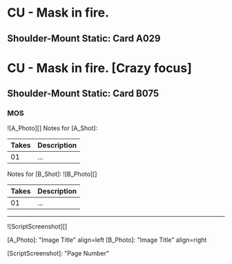 # CU - Mask in fire.
## Shoulder-Mount Static: Card A029

# CU - Mask in fire. [Crazy focus]
## Shoulder-Mount Static: Card B075

### MOS

![A_Photo][]
Notes for [A_Shot]: 

| Takes | Description |
|:---|:----|
| 01 | ... |

Notes for [B_Shot]: 
![B_Photo][]

| Takes | Description |
|:---|:----|
| 01 | ... |

----

![ScriptScreenshot][]


[A_Photo]:  "Image Title" align=left
[B_Photo]:  "Image Title" align=right

[ScriptScreenshot]: "Page Number"